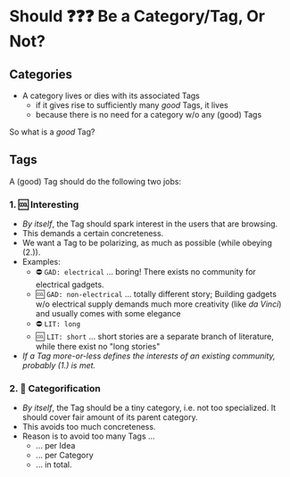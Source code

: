 # Should :question::question::question: Be a Category/Tag, Or Not?
## Categories
- A category lives or dies with its associated Tags
  - if it gives rise to sufficiently many *good* Tags, it lives
  - because there is no need for a category w/o any (good) Tags

So what is a *good* Tag?
## Tags
A (good) Tag should do the following two jobs:
### 1. :cool: Interesting
- *By itself*, the Tag should spark interest in the users that are browsing.
- This demands a certain concreteness.
- We want a Tag to be polarizing, as much as possible (while obeying (2.)).
- Examples:
  - :no_entry: `GAD: electrical` ... boring! There exists no community for electrical gadgets.
  - :cool: `GAD: non-electrical` ... totally different story; Building gadgets w/o electrical supply demands much more creativity (like *da Vinci*) and usually comes with some elegance 
  - :no_entry: `LIT: long`
  - :cool: `LIT: short` ... short stories are a separate branch of literature, while there exist no "long stories"
- *If a Tag more-or-less defines the interests of an existing community, probably (1.) is met.*
### 2. :abacus: Categorification
- *By itself*, the Tag should be a tiny category, i.e. not too specialized.
  It should cover fair amount of its parent category.
- This avoids too much concreteness.
- Reason is to avoid too many Tags ...
  - ... per Idea
  - ... per Category
  - ... in total.
